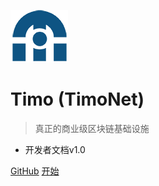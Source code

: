 ![logo](./images/mobile-logo.png)

# Timo (TimoNet)

> 真正的商业级区块链基础设施

* 开发者文档v1.0


[GitHub](https://github.com/TimoNetwork)
[开始](#timo（timo-net）开发者文档v10)
